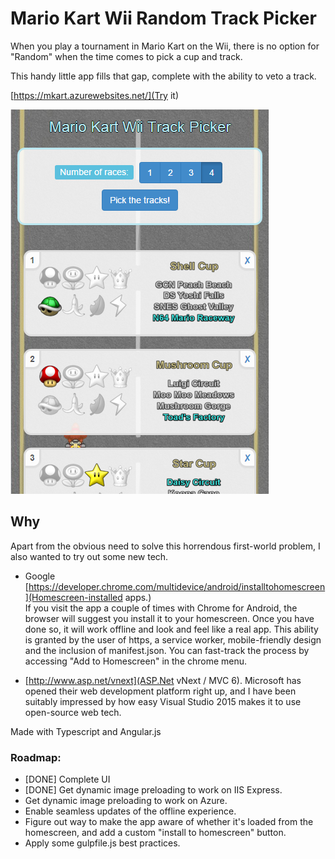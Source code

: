 Mario Kart Wii Random Track Picker
==================================

When you play a tournament in Mario Kart on the Wii, there is no option for "Random" when the time comes to pick a cup and track.

This handy little app fills that gap, complete with the ability to veto a track.

[https://mkart.azurewebsites.net/](Try it)

![Mario Kart Wii Random Track Picker screenshot](screenshot.png)

Why
---

Apart from the obvious need to solve this horrendous first-world problem, I also wanted to try out some new tech.

- Google [https://developer.chrome.com/multidevice/android/installtohomescreen](Homescreen-installed apps.)  
  If you visit the app a couple of times with Chrome for Android, the browser will suggest you install it to your homescreen. Once you have done so, it will work offline and look and feel like a real app. This ability is granted by the user of https, a service worker, mobile-friendly design and the inclusion of manifest.json. You can fast-track the process by accessing "Add to Homescreen" in the chrome menu.

- [http://www.asp.net/vnext](ASP.Net vNext / MVC 6). 
  Microsoft has opened their web development platform right up, and I have been suitably impressed by how easy Visual Studio 2015 makes it to use open-source web tech.


Made with Typescript and Angular.js



### Roadmap:

- [DONE] Complete UI
- [DONE] Get dynamic image preloading to work on IIS Express.
- Get dynamic image preloading to work on Azure.
- Enable seamless updates of the offline experience.
- Figure out way to make the app aware of whether it's loaded from the homescreen, and add a custom "install to homescreen" button.
- Apply some gulpfile.js best practices.

